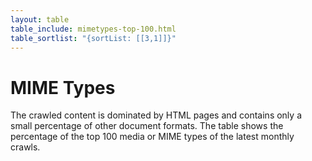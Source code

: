 ```yaml
---
layout: table
table_include: mimetypes-top-100.html
table_sortlist: "{sortList: [[3,1]]}"
---
```


MIME Types
==========

The crawled content is dominated by HTML pages and contains only a small percentage of other document formats. The table shows the percentage of the top 100 media or MIME types of the latest monthly crawls.

